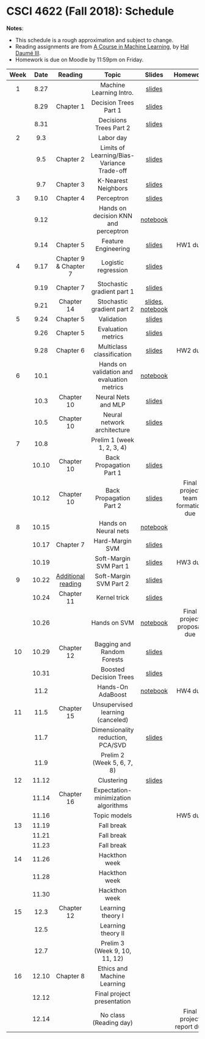 # CSCI 4622 (Fall 2018): Schedule

**Notes**:

- This schedule is a rough approximation and subject to change.
- Reading assignments are from [A Course in Machine Learning](http://ciml.info/), by [Hal Daumé III](http://hal3.name/).
- Homework is due on Moodle by 11:59pm on Friday.


| Week   | Date         | Reading      |                   Topic               	   | Slides      | Homework   | 
|:------:|:------------:| :-----------:| :----------------------------------------:|:-----------:|:----------:|
| 1 | 8.27 |  | Machine Learning Intro.  | [slides](https://chenhaot.com/courses/csci4622/slides/lec1.pdf) | |
| | 8.29 | Chapter 1 | Decision Trees Part 1 |[slides](https://chenhaot.com/courses/csci4622/slides/lec2.pdf) | |
| | 8.31 | | Decisions Trees Part 2 | [slides](https://chenhaot.com/courses/csci4622/slides/lec3.pdf) | |
| 2 | 9.3 |  | Labor day | | |
| | 9.5 | Chapter 2 | Limits of Learning/Bias-Variance Trade-off | [slides](https://chenhaot.com/courses/csci4622/slides/lec4.pdf) | |
| | 9.7 |  Chapter 3 | K-Nearest Neighbors | [slides](https://chenhaot.com/courses/csci4622/slides/lec5.pdf) | |
| 3 | 9.10 | Chapter 4 | Perceptron  | [slides](https://chenhaot.com/courses/csci4622/slides/lec6.pdf) | |
| | 9.12 |  | Hands on decision KNN and perceptron | [notebook](https://github.com/BoulderDS/CSCI-4622-Machine-Learning-18fa/tree/master/notebooks) |  |
| | 9.14 | Chapter 5 | Feature Engineering |  [slides](https://chenhaot.com/courses/csci4622/slides/lec7.pdf) | HW1 due |
| 4 | 9.17 | Chapter 9 & Chapter 7 | Logistic regression| [slides](https://chenhaot.com/courses/csci4622/slides/lec8.pdf) | |
| | 9.19 | Chapter 7 | Stochastic gradient part 1 | [slides](https://chenhaot.com/courses/csci4622/slides/lec9.pdf) |
| | 9.21 | Chapter 14  | Stochastic gradient part 2  | [slides](https://chenhaot.com/courses/csci4622/slides/lec10.pdf), [notebook](https://github.com/BoulderDS/CSCI-4622-Machine-Learning-18fa/tree/master/notebooks) | |
| 5 | 9.24 | Chapter 5 | Validation  |[slides](https://chenhaot.com/courses/csci4622/slides/lec11.pdf) | |
| | 9.26 |Chapter 5 | Evaluation metrics  | [slides](https://chenhaot.com/courses/csci4622/slides/lec12.pdf) | |
| | 9.28 |Chapter 6 |Multiclass classification| [slides](https://chenhaot.com/courses/csci4622/slides/lec13.pdf) | HW2 due |
| 6 | 10.1 | |   Hands on validation and evaluation metrics | [notebook](https://github.com/BoulderDS/CSCI-4622-Machine-Learning-18fa/tree/master/notebooks)  | |
| | 10.3 | Chapter 10 | Neural Nets and MLP | [slides](https://chenhaot.com/courses/csci4622/slides/lec14.pdf) | |
| | 10.5 | Chapter 10 | Neural network architecture	 | [slides](https://chenhaot.com/courses/csci4622/slides/lec15.pdf) |  |
| 7 | 10.8 | | Prelim 1 (week 1, 2, 3, 4) | | |
| | 10.10 | Chapter 10 | Back Propagation Part 1 | [slides](https://chenhaot.com/courses/csci4622/slides/lec16.pdf) | |
| | 10.12 | Chapter 10 | Back Propagation Part 2 | [slides](https://chenhaot.com/courses/csci4622/slides/lec16.pdf)  | Final project team formation due|
| 8 | 10.15 | | Hands on Neural nets	 | [notebook](https://github.com/BoulderDS/CSCI-4622-Machine-Learning-18fa/tree/master/notebooks) | |
| | 10.17 | Chapter 7  | Hard-Margin SVM | [slides](https://chenhaot.com/courses/csci4622/slides/lec17.pdf) | |
| | 10.19 | | Soft-Margin SVM Part 1 | [slides](https://chenhaot.com/courses/csci4622/slides/lec18.pdf) | HW3  due |
| 9 | 10.22 | [Additional reading](https://cs.stanford.edu/people/davidknowles/lagrangian_duality.pdf) | Soft-Margin SVM Part 2 | [slides](https://chenhaot.com/courses/csci4622/slides/lec18.pdf) | |
| | 10.24 | Chapter 11 | Kernel trick | [slides](https://chenhaot.com/courses/csci4622/slides/lec19.pdf) | |
| | 10.26 |  | Hands on SVM | [notebook](https://github.com/BoulderDS/CSCI-4622-Machine-Learning-18fa/tree/master/notebooks) | Final project proposal due |
| 10 | 10.29 | Chapter 12 | Bagging and Random Forests   |  [slides](https://chenhaot.com/courses/csci4622/slides/lec20.pdf) | |
| | 10.31 | | Boosted Decision Trees	| [slides](https://chenhaot.com/courses/csci4622/slides/lec21.pdf) | |
| | 11.2 | | Hands-On AdaBoost | [notebook](https://github.com/BoulderDS/CSCI-4622-Machine-Learning-18fa/tree/master/notebooks) | HW4 due |
| 11 | 11.5 | Chapter 15| Unsupervised learning (canceled) | | |
| | 11.7 |  |  Dimensionality reduction, PCA/SVD  |  [slides](https://chenhaot.com/courses/csci4622/slides/lec22.pdf)  | |
| | 11.9 | | Prelim 2 (Week 5, 6, 7, 8)  | |  |
| 12 | 11.12 | |  Clustering | [slides](https://chenhaot.com/courses/csci4622/slides/lec23.pdf) | |
| | 11.14 | Chapter 16 | Expectation-minimization algorithms | | |
| | 11.16 | | Topic models | | HW5 due |
| 13 | 11.19 | | Fall break | | |
| | 11.21 | | Fall break | | |
| | 11.23 | | Fall break | | |
| 14 | 11.26 | | Hackthon week  | | |
| | 11.28 | | Hackthon week | | |
| | 11.30 | | Hackthon week | | |
| 15 | 12.3 | Chapter 12 | Learning theory I | | |
| | 12.5 | | Learning theory II| | |
| | 12.7 | | Prelim 3 (Week 9, 10, 11, 12) | | |
| 16 | 12.10 | Chapter 8 | Ethics and Machine Learning | | |
| | 12.12 |  | Final project presentation | | |
| | 12.14 | | No class (Reading day) | | Final project report due|
